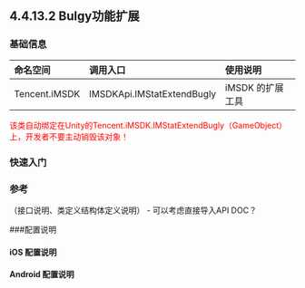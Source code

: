 ## 4.4.13.2 Bulgy功能扩展

### 基础信息

| 命名空间 | 调用入口 |使用说明|
| :-- |:-- |:--|
| Tencent.iMSDK | IMSDKApi.IMStatExtendBugly |iMSDK 的扩展工具|


<font color=red>该类自动绑定在Unity的Tencent.iMSDK.IMStatExtendBugly（GameObject）上，开发者不要主动销毁该对象！</font>

### 快速入门

### 参考
（接口说明、类定义结构体定义说明） -  可以考虑直接导入API DOC？

###配置说明 

#### iOS 配置说明 

#### Android 配置说明
